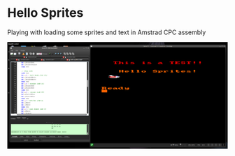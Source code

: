 # Hello Sprites
Playing with loading some sprites and text in Amstrad CPC assembly

![Screenshot of HelloSprites in JavaCPC](https://github.com/WacKEDmaN/HelloSprites/blob/main/hellosprites.png)
